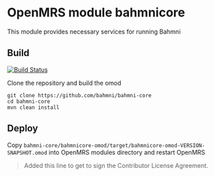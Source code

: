 # OpenMRS module bahmnicore

This module provides necessary services for running Bahmni

## Build

[![Build Status](https://travis-ci.org/Bahmni/bahmni-core.svg?branch=master)](https://travis-ci.org/Bahmni/bahmni-core)

Clone the repository and build the omod
   
    git clone https://github.com/bahmni/bahmni-core
    cd bahmni-core
    mvn clean install
    
## Deploy

Copy ```bahmni-core/bahmnicore-omod/target/bahmnicore-omod-VERSION-SNAPSHOT.omod``` into OpenMRS modules directory and restart OpenMRS

>Added this line to get to sign the Contributor License Agreement.